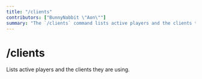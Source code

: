```yaml
---
title: "/clients"
contributors: ["BunnyNabbit \"Aon\""]
summary: "The `/clients` command lists active players and the clients they are using."
---
```

# /clients
Lists active players and the clients they are using.
